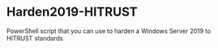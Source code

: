 # Harden2019-HITRUST
PowerShell script that you can use to harden a Windows Server 2019 to HITRUST standards
